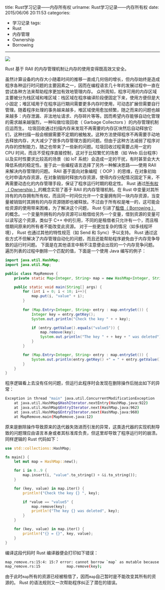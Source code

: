 title: Rust学习记录——内存所有权
urlname: Rust学习记录——内存所有权
date: 2015/06/06 20:11:53
categories:
- 学习记录
tags:
- Rust
- 内存管理
- Ownership
- Borrowing

---
![](https://image.covertness.me/rust_neicunsuoyouquan_20120202th-memory-freer-apple-manager-cleaner.jpg)

Rust 基于 RAII 的内存管理机制让内存的使用变得既高效又安全。
<!-- more -->

虽然计算设备的内存大小随着时间的推移一直成几何倍的增长，但内存始终是造成程序各种运行时问题的主要因素之一，因而在编程语言几十年的发展过程中一直在尝试各种方法来帮助程序更加有效地管理内存。
众所周知，程序可用的内存区域主要被分为栈区域和堆区域：栈区域在程序编译阶段便固定下来，使用方便但是大小固定；堆区域用于在程序运行期间需要更多内存时使用，可动态扩展但需要自行管理。随着程序处理的事务越来越多，堆区域使用愈加频繁，随之而来的问题也越来越多：内存泄漏、非法地址请求、内存碎片等等。因而希望内存能够自动化管理的需求越来越强烈，一种叫做垃圾回收（ Garbage Collectors ）的内存管理机制应运而生。
垃圾回收通过扫描内存来发现不再需要的内存区块然后自动释放它们，这种扫描一般会根据需要不定期的被触发。这种方法使得程序不再需要手动地去释放内存，大大减少了很多内存管理方面的问题。但由于这种方法减弱了程序对内存的控制能力，随之也带来了一些新的问题。垃圾回收过程需要占用一定的 CPU 时间，而且不受程序直接控制，这对于比较繁忙的场景（如 Web 后台程序）以及实时性要求比较高的场景（如 IoT 系统）会造成一定的干扰，有时甚至会大大降低系统的稳定性。鉴于此一些编程语言选择了另外一种解决思路——使用 RAII 来解决内存管理的问题。
RAII 基于面向对象编程（ OOP ）的思维，在对象初始化时申请内存资源，在对象销毁时释放内存资源，使得内存分配情况固定下来，不再需要动态化的内存管理手段，保证了程序运行时期的稳定性。 Rust 通过[所有权（ Ownership ）](https://doc.rust-lang.org/stable/book/ownership.html)的概念实现了基于 RAII 的内存管理机制。在 Rust 中变量对其所持有的内存拥有所有权，而且同一时间仅允许一个变量拥有同一块内存资源，当变量被销毁时其拥有的内存资源随即也被释放。不过由于所有权是唯一的，这可能会给资源的使用带来困难，为了解决这个问题， Rust 引进了[租借（ Borrowing ）](https://doc.rust-lang.org/stable/book/references-and-borrowing.html)的概念。一个变量所拥有的内存资源可以租借给另外一个变量，借到资源的变量可以读写这个资源，类似于 C++ 中的引用，不同的是租借者只允许有一个，而且租借期间原来的所有者不能改变此资源。 对于一些更加复杂的情况（如多线程环境）， Rust 也通过其他的特性规范（如 Send 和 Sync）予以支持。 Rust 通过这些方式不但解决了内存管理自动化的问题，而且还能帮助程序避免由于内存竞争导致的运行时问题。
下面是在其他语言中稍不注意便会出现的一个内存竞争问题。遍历列表的过程中删除一个匹配的值，下面是一个使用 Java 编写的例子：
```java
import java.util.HashMap;
import java.util.Map;

public class MapRemove {
    private static Map<Integer, String> map = new HashMap<Integer, String>();

    public static void main(String[] args) {
        for (int i = 0; i < 10; i++){
            map.put(i, "value" + i);
        }
 
        for (Map.Entry<Integer, String> entry : map.entrySet()) {
            Integer key = entry.getKey();
            System.out.println("Check the key " + + key);

            if (entry.getValue().equals("value5")) {
                map.remove(key);
                System.out.println("The key " + + key + " was deleted");
            }
        }

        for (Map.Entry<Integer, String> entry : map.entrySet()) {
            System.out.println(entry.getKey() +" = " + entry.getValue());
        }
    }
}
```

程序逻辑看上去没有任何问题，但运行此程序时会发现在删除操作后抛出如下的异常：
```bash
Exception in thread "main" java.util.ConcurrentModificationException
	at java.util.HashMap$HashIterator.nextEntry(HashMap.java:922)
	at java.util.HashMap$EntryIterator.next(HashMap.java:962)
	at java.util.HashMap$EntryIterator.next(HashMap.java:960)
	at MapRemove.main(MapRemove.java:12)
```

原来是删除操作导致原来的迭代器失效进而引发的异常，这类迭代器的实现机制导致的问题理应由语言本身或者其标准库负责，但这里却导致了程序运行时的崩溃。同样逻辑的 Rust 代码如下：
```rust
use std::collections::HashMap;

fn main() {
	let mut map = HashMap::new();

	for i in 0..9 {
		map.insert(i, "value".to_string() + &i.to_string());
	}

	for (key, value) in map.iter() {
		println!("Check the key {} ", key);

		if *value == "value5" {
			map.remove(key);
			println!("The key {} was deleted", key);
		}
	}

	for (key, value) in map.iter() {
		println!("{} = {}", key, value);
	}
}
```

编译这段代码时 Rust 编译器便会打印如下错误：
```bash
map_remove.rs:15:4: 15:7 error: cannot borrow `map` as mutable because it is also borrowed as immutable
map_remove.rs:15 			map.remove(key);
```

由于此时`map`所有的资源已经被租借了，因而`map`自己暂时是不能改变其所有的资源的。 Rust 的语法规则又一次帮助程序纠正了潜在的错误。